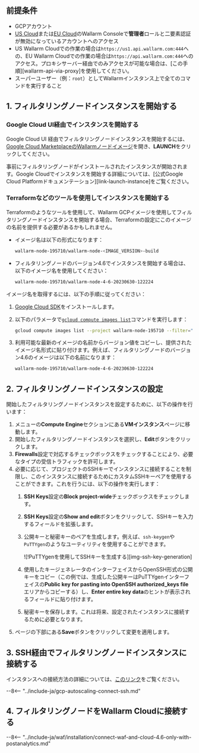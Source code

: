 ## 前提条件

* GCPアカウント
* [US Cloud](https://us1.my.wallarm.com/)または[EU Cloud](https://my.wallarm.com/)のWallarm Consoleで**管理者**ロールと二要素認証が無効になっているアカウントへのアクセス
* US Wallarm Cloudでの作業の場合は`https://us1.api.wallarm.com:444`への、EU Wallarm Cloudでの作業の場合は`https://api.wallarm.com:444`へのアクセス。プロキシサーバー経由でのみアクセスが可能な場合は、[この手順][wallarm-api-via-proxy]を使用してください。
* スーパーユーザー（例：`root`）としてWallarmインスタンス上で全てのコマンドを実行すること

## 1. フィルタリングノードインスタンスを開始する

### Google Cloud UI経由でインスタンスを開始する

Google Cloud UI 経由でフィルタリングノードインスタンスを開始するには、[Google Cloud MarketplaceのWallarmノードイメージ](https://console.cloud.google.com/launcher/details/wallarm-node-195710/wallarm-node)を開き、**LAUNCH**をクリックしてください。

事前にフィルタリングノードがインストールされたインスタンスが開始されます。Google Cloudでインスタンスを開始する詳細については、[公式Google Cloud Platformドキュメンテーション][link-launch-instance]をご覧ください。

### Terraformなどのツールを使用してインスタンスを開始する

Terraformのようなツールを使用して、Wallarm GCPイメージを使用してフィルタリングノードインスタンスを開始する場合、Terraformの設定にこのイメージの名前を提供する必要があるかもしれません。

* イメージ名は以下の形式になります：

    ```bash
    wallarm-node-195710/wallarm-node-<IMAGE_VERSION>-build
    ```
* フィルタリングノードのバージョン4.6でインスタンスを開始する場合は、以下のイメージ名を使用してください：

    ```bash
    wallarm-node-195710/wallarm-node-4-6-20230630-122224
    ```

イメージ名を取得するには、以下の手順に従ってください：

1. [Google Cloud SDK](https://cloud.google.com/sdk/docs/install)をインストールします。
2. 以下のパラメータで[`gcloud compute images list`](https://cloud.google.com/sdk/gcloud/reference/compute/images/list)コマンドを実行します：

    ```bash
    gcloud compute images list --project wallarm-node-195710 --filter="name~'wallarm-node-4-6-*'" --no-standard-images
    ```
3. 利用可能な最新のイメージの名前からバージョン値をコピーし、提供されたイメージ名形式に貼り付けます。例えば、フィルタリングノードのバージョン4.6のイメージは以下の名前になります：

    ```bash
    wallarm-node-195710/wallarm-node-4-6-20230630-122224
    ```

## 2. フィルタリングノードインスタンスの設定

開始したフィルタリングノードインスタンスを設定するために、以下の操作を行います：

1. メニューの**Compute Engine**セクションにある**VMインスタンス**ページに移動します。
2. 開始したフィルタリングノードインスタンスを選択し、**Edit**ボタンをクリックします。
3. **Firewalls**設定で対応するチェックボックスをチェックすることにより、必要なタイプの受信トラフィックを許可します。
4. 必要に応じて、プロジェクトのSSHキーでインスタンスに接続することを制限し、このインスタンスに接続するためにカスタムSSHキーペアを使用することができます。これを行うには、以下の操作を実行します：
   1. **SSH Keys**設定の**Block project-wide**チェックボックスをチェックします。
   2. **SSH Keys**設定の**Show and edit**ボタンをクリックして、SSHキーを入力するフィールドを拡張します。
   3. 公開キーと秘密キーのペアを生成します。例えば、`ssh-keygen`や`PuTTYgen`のようなユーティリティを使用することができます。

        ![!PuTTYgenを使用してSSHキーを生成する][img-ssh-key-generation]

   4. 使用したキージェネレータのインターフェイスからOpenSSH形式の公開キーをコピー（この例では、生成した公開キーはPuTTYgenインターフェイスの**Public key for pasting into OpenSSH authorized_keys file**エリアからコピーする）し、**Enter entire key data**のヒントが表示されるフィールドに貼り付けます。
   5. 秘密キーを保存します。これは将来、設定されたインスタンスに接続するために必要となります。
5. ページの下部にある**Save**ボタンをクリックして変更を適用します。

## 3. SSH経由でフィルタリングノードインスタンスに接続する

インスタンスへの接続方法の詳細については、[このリンク](https://cloud.google.com/compute/docs/instances/connecting-to-instance)をご覧ください。

--8<-- "../include-ja/gcp-autoscaling-connect-ssh.md"

## 4. フィルタリングノードをWallarm Cloudに接続する

--8<-- "../include-ja/waf/installation/connect-waf-and-cloud-4.6-only-with-postanalytics.md"

